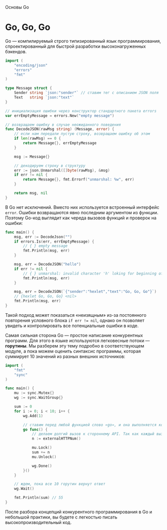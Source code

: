Основы Go

# Go, Go, Go

Go — компилируемый строго типизированный язык программирования, спроектированный для быстрой разработки высоконагруженных бэкендов.

```go
import (
	"encoding/json"
	"errors"
	"fmt"
)

type Message struct {
	Sender string `json:"sender"` // ставим тег с описанием JSON поля
	Text   string `json:"text"`
}

// инициализация ошибки через конструктор стандартного пакета errors
var errEmptyMessage = errors.New("empty message")

// возвращаем ошибку в случае неожиданного поведения
func DecodeJSON(rawMsg string) (Message, error) {
	// если нам передали пустую строку, возвращаем ошибку об этом
	if len(rawMsg) == 0 {
		return Message{}, errEmptyMessage
	}

	msg := Message{}

	// декодируем строку в структуру
	err := json.Unmarshal([]byte(rawMsg), &msg)
	if err != nil {
		return Message{}, fmt.Errorf("unmarshal: %w", err)
	}

	return msg, nil
}
```

В Go нет исключений. Вместо них используется встроенный интерфейс `error`. Ошибки возвращаются явно последним аргументом из функции. Поэтому Go-код выглядит как череда вызовов функций и проверок на ошибки:

```go
func main() {
	msg, err := DecodeJson("")
	if errors.Is(err, errEmptyMessage) {
		// { } empty message
		fmt.Println(msg, err)
	}

	msg, err = DecodeJSON("hello")
	if err != nil {
		// { } unmarshal: invalid character 'h' loking for beginning of value
		fmt.Println(msg, err)
	}

	msg, err = DecodeJSON(`{"sender":"hexlet","text":"Go, Go, Go"}`)
	// {hexlet Go, Go, Go} <nil>
	fmt.Println(msg, err)
}
```

Такой подход может показаться «неизящным» из-за постоянного повторения условного блока `if err != nil`, однако он позволяет увидеть и контролировать все потенциальные ошибки в коде.

Самая сильная сторона Go — простое написание конкурентных программ. Для этого в языке используются легковесные потоки — **горутины**. Мы разберем эту тему подробно в соответствующем модуле, а пока можем оценить синтаксис программы, которая суммирует 10 значений из разных внешних источников:

```go
import (
	"fmt"
	"sync"
)

func main() {
	mu := sync.Mutex{}
	wg := sync.WaitGroup{}

	sum := 0
	for i := 0; i < 10; i++ {
		wg.Add(1)

		// ставим перед любой функцией слово «go», и она выполняется конкурентно в горутине
		go func() {
			// делаем долгий вызов к стороннему API. Так как каждый вызов происходит в своей горутине, мы делаем 10 вызовов одновременно
			n := externalHTTPNum()

			mu.Lock()
			sum += n
			mu.Unlock()

			wg.Done()
		}()
	}

	// ждем, пока все 10 горутин вернут ответ
	wg.Wait()

	fmt.Println(sum) // 55
}
```

После разбора концепций конкурентного программирования в Go и небольшой практики, вы будете с легкостью писать высокопроизводительный код.
